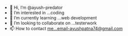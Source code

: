 - 👋 Hi, I’m @ayush-predator
- 👀 I’m interested in ...coding
- 🌱 I’m currently learning ...web development
- 💞️ I’m looking to collaborate on ...testerwork
- 📫 How to contact me...email-ayushpatna74@gmail.com

<!---
ayush-predator/ayush-predator is a ✨ special ✨ repository because its `README.md` (this file) appears on your GitHub profile.
You can click the Preview link to take a look at your changes.
--->
